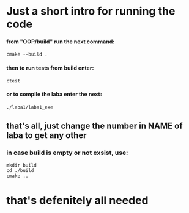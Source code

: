 


# Just a short intro for running the code 

#### from "OOP/build" run the next command: 
```cmake --build . ```

#### then to run tests from build enter:

```ctest```


#### or to compile the laba enter the next:

```./laba1/laba1_exe```

## that's all, just change the number in NAME of laba to get any other


### in case build is empty or not exsist, use:
```
mkdir build
cd ./build
cmake ..
```

# that's defenitely all needed

